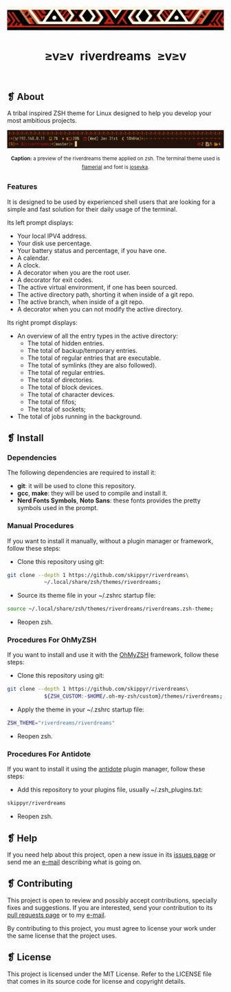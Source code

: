 <p align="center">
	<img src="imgs/ornament.webp" alt="" />
</p>
<h1 align="center">≥v≥v&ensp;riverdreams&ensp;≥v≥v</h1>
<p align="center">
	<img src="https://img.shields.io/github/license/skippyr/riverdreams?style=plastic&label=%E2%89%A5%20license&labelColor=%2324130e&color=%23b8150d" alt="" />
	&nbsp;
	<img src="https://img.shields.io/github/v/tag/skippyr/riverdreams?style=plastic&label=%E2%89%A5%20tag&labelColor=%2324130e&color=%23b8150d" alt="" />
	&nbsp;
	<img src="https://img.shields.io/github/commit-activity/t/skippyr/riverdreams?style=plastic&label=%E2%89%A5%20commits&labelColor=%2324130e&color=%23b8150d" alt="" />
	&nbsp;
	<img src="https://img.shields.io/github/stars/skippyr/riverdreams?style=plastic&label=%E2%89%A5%20stars&labelColor=%2324130e&color=%23b8150d" alt="" />
</p>

## ❡ About

A tribal inspired ZSH theme for Linux designed to help you develop your most ambitious projects.

<p align="center"><img src="imgs/preview.webp" alt="" /></p>
<p align="center"><sup><strong>Caption:</strong> a preview of the riverdreams theme applied on zsh. The terminal theme used is <a href="https://github.com/skippyr/flamerial">flamerial</a> and font is <a href="https://github.com/be5invis/Iosevka">iosevka</a>.</sup></p>

### Features

It is designed to be used by experienced shell users that are looking for a simple and fast solution for their daily usage of the terminal.

Its left prompt displays:

- Your local IPV4 address.
- Your disk use percentage.
- Your battery status and percentage, if you have one.
- A calendar.
- A clock.
- A decorator when you are the root user.
- A decorator for exit codes.
- The active virtual environment, if one has been sourced.
- The active directory path, shorting it when inside of a git repo.
- The active branch, when inside of a git repo.
- A decorator when you can not modify the active directory.

Its right prompt displays:

- An overview of all the entry types in the active directory:
    - The total of hidden entries.
    - The total of backup/temporary entries.
    - The total of regular entries that are executable.
    - The total of symlinks (they are also followed).
    - The total of regular entries.
    - The total of directories.
    - The total of block devices.
    - The total of character devices.
    - The total of fifos;
    - The total of sockets;
- The total of jobs running in the background.

## ❡ Install

### Dependencies

The following dependencies are required to install it:

- **git**: it will be used to clone this repository.
- **gcc**, **make**: they will be used to compile and install it.
- **Nerd Fonts Symbols**, **Noto Sans**: these fonts provides the pretty symbols used in the prompt.

### Manual Procedures

If you want to install it manually, without a plugin manager or framework, follow these steps:

- Clone this repository using git:

```sh
git clone --depth 1 https://github.com/skippyr/riverdreams\
		    ~/.local/share/zsh/themes/riverdreams;
```

- Source its theme file in your ~/.zshrc startup file:

```sh
source ~/.local/share/zsh/themes/riverdreams/riverdreams.zsh-theme;
```

- Reopen zsh.

### Procedures For OhMyZSH

If you want to install and use it with the [OhMyZSH](https://github.com/ohmyzsh/ohmyzsh) framework, follow these steps:

- Clone this repository using git:

```sh
git clone --depth 1 https://github.com/skippyr/riverdreams\
		    ${ZSH_CUSTOM:-$HOME/.oh-my-zsh/custom}/themes/riverdreams;
```

- Apply the theme in your ~/.zshrc startup file:

```sh
ZSH_THEME="riverdreams/riverdreams"
```

- Reopen zsh.

### Procedures For Antidote

If you want to install it using the [antidote](https://github.com/mattmc3/antidote) plugin manager, follow these steps:

- Add this repository to your plugins file, usually ~/.zsh_plugins.txt:

```sh
skippyr/riverdreams
```

- Reopen zsh.

## ❡ Help

If you need help about this project, open a new issue in its [issues page](https://github.com/skippyr/riverdreams/issues) or send me an [e-mail](mailto:skippyr.developer@gmail.com) describing what is going on.

## ❡ Contributing

This project is open to review and possibly accept contributions, specially fixes and suggestions. If you are interested, send your contribution to its [pull requests page](https://github.com/skippyr/riverdreams/pulls) or to my [e-mail](mailto:skippyr.developer@gmail.com).

By contributing to this project, you must agree to license your work under the same license that the project uses.

## ❡ License

This project is licensed under the MIT License. Refer to the LICENSE file that comes in its source code for license and copyright details.
